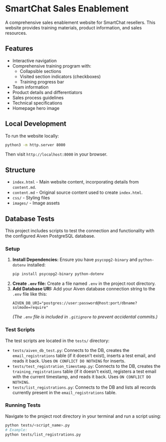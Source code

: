 # SmartChat Sales Enablement

A comprehensive sales enablement website for SmartChat resellers. This website provides training materials, product information, and sales resources.

## Features

- Interactive navigation
- Comprehensive training program with:
  - Collapsible sections
  - Visited section indicators (checkboxes)
  - Training progress bar
- Team information
- Product details and differentiators
- Sales process guidelines
- Technical specifications
- Homepage hero image

## Local Development

To run the website locally:

```bash
python3 -m http.server 8000
```

Then visit `http://localhost:8000` in your browser.

## Structure

- `index.html` - Main website content, incorporating details from `content.md`.
- `content.md` - Original source content used to create `index.html`.
- `css/` - Styling files
- `images/` - Image assets

## Database Tests

This project includes scripts to test the connection and functionality with the configured Aiven PostgreSQL database.

### Setup

1.  **Install Dependencies:** Ensure you have `psycopg2-binary` and `python-dotenv` installed:
    ```bash
    pip install psycopg2-binary python-dotenv
    ```
2.  **Create `.env` file:** Create a file named `.env` in the project root directory.
3.  **Add Database URI:** Add your Aiven database connection string to the `.env` file like this:
    ```
    AIVEN_DB_URI="postgres://user:password@host:port/dbname?sslmode=require"
    ```
    *(The `.env` file is included in `.gitignore` to prevent accidental commits.)*

### Test Scripts

The test scripts are located in the `tests/` directory:

-   `tests/aiven_db_test.py`: Connects to the DB, creates the `email_registrations` table (if it doesn't exist), inserts a test email, and reads it back. Uses `ON CONFLICT DO NOTHING` for inserts.
-   `tests/test_registration_timestamp.py`: Connects to the DB, creates the `training_registrations` table (if it doesn't exist), registers a test email with the current timestamp, and reads it back. Uses `ON CONFLICT DO NOTHING`.
-   `tests/list_registrations.py`: Connects to the DB and lists all records currently present in the `email_registrations` table.

### Running Tests

Navigate to the project root directory in your terminal and run a script using:

```bash
python tests/<script_name>.py
# Example:
python tests/list_registrations.py
